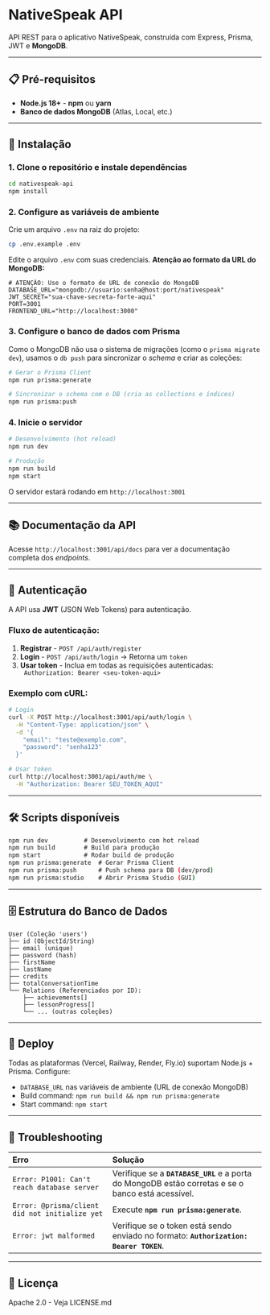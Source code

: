  # NativeSpeak API

API REST para o aplicativo NativeSpeak, construída com Express, Prisma, JWT e **MongoDB**.

---

## 📋 Pré-requisitos

- **Node.js 18+** - **npm** ou **yarn**
- **Banco de dados MongoDB** (Atlas, Local, etc.)

---

## 🚀 Instalação

### 1. Clone o repositório e instale dependências

```bash
cd nativespeak-api
npm install
````

### 2\. Configure as variáveis de ambiente

Crie um arquivo `.env` na raiz do projeto:

```bash
cp .env.example .env
```

Edite o arquivo `.env` com suas credenciais. **Atenção ao formato da URL do MongoDB:**

```env
# ATENÇÃO: Use o formato de URL de conexão do MongoDB
DATABASE_URL="mongodb://usuario:senha@host:port/nativespeak" 
JWT_SECRET="sua-chave-secreta-forte-aqui"
PORT=3001
FRONTEND_URL="http://localhost:3000"
```

### 3\. Configure o banco de dados com Prisma

Como o MongoDB não usa o sistema de migrações (como o `prisma migrate dev`), usamos o `db push` para sincronizar o *schema* e criar as coleções:

```bash
# Gerar o Prisma Client
npm run prisma:generate

# Sincronizar o schema com o DB (cria as collections e índices)
npm run prisma:push 
```

### 4\. Inicie o servidor

```bash
# Desenvolvimento (hot reload)
npm run dev

# Produção
npm run build
npm start
```

O servidor estará rodando em `http://localhost:3001`

-----

## 📚 Documentação da API

Acesse `http://localhost:3001/api/docs` para ver a documentação completa dos *endpoints*.

-----

## 🔐 Autenticação

A API usa **JWT** (JSON Web Tokens) para autenticação.

### Fluxo de autenticação:

1.  **Registrar** - `POST /api/auth/register`
2.  **Login** - `POST /api/auth/login` → Retorna um `token`
3.  **Usar token** - Inclua em todas as requisições autenticadas:
       `     Authorization: Bearer <seu-token-aqui>     `

### Exemplo com cURL:

```bash
# Login
curl -X POST http://localhost:3001/api/auth/login \
  -H "Content-Type: application/json" \
  -d '{
    "email": "teste@exemplo.com",
    "password": "senha123"
  }'

# Usar token
curl http://localhost:3001/api/auth/me \
  -H "Authorization: Bearer SEU_TOKEN_AQUI"
```

-----

## 🛠️ Scripts disponíveis

```bash
npm run dev          # Desenvolvimento com hot reload
npm run build        # Build para produção
npm start            # Rodar build de produção
npm run prisma:generate  # Gerar Prisma Client
npm run prisma:push      # Push schema para DB (dev/prod)
npm run prisma:studio    # Abrir Prisma Studio (GUI)
```

-----

## 🗄️ Estrutura do Banco de Dados

```
User (Coleção 'users')
├── id (ObjectId/String)
├── email (unique)
├── password (hash)
├── firstName
├── lastName
├── credits
├── totalConversationTime
└── Relations (Referenciados por ID):
    ├── achievements[]
    ├── lessonProgress[]
    └── ... (outras coleções)
```

-----

## 🚢 Deploy

Todas as plataformas (Vercel, Railway, Render, Fly.io) suportam Node.js + Prisma. Configure:

  - `DATABASE_URL` nas variáveis de ambiente (URL de conexão MongoDB)
  - Build command: `npm run build && npm run prisma:generate`
  - Start command: `npm start`

-----

## 🐛 Troubleshooting

| Erro | Solução |
| :--- | :--- |
| `Error: P1001: Can't reach database server` | Verifique se a **`DATABASE_URL`** e a porta do MongoDB estão corretas e se o banco está acessível. |
| `Error: @prisma/client did not initialize yet` | Execute **`npm run prisma:generate`**. |
| `Error: jwt malformed` | Verifique se o token está sendo enviado no formato: **`Authorization: Bearer TOKEN`**. |

-----

## 📄 Licença

Apache 2.0 - Veja LICENSE.md

```
 